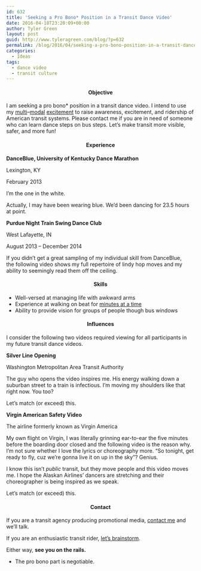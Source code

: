 ```yaml
---
id: 632
title: 'Seeking a Pro Bono* Position in a Transit Dance Video'
date: 2016-04-18T23:20:09+00:00
author: Tyler Green
layout: post
guid: http://www.tyleragreen.com/blog/?p=632
permalink: /blog/2016/04/seeking-a-pro-bono-position-in-a-transit-dance-video/
categories:
  - Ideas
tags:
  - dance video
  - transit culture
---
```

<h4 style="text-align: center;">
  <strong>Objective</strong>
</h4>

I am seeking a pro bono* position in a transit dance video. I intend to use my <a href="https://twitter.com/greent_tyler/status/647107323417202688" target="_blank">multi</a>&#8211;<a href="https://twitter.com/greent_tyler/status/645753006420586496" target="_blank">modal</a> <a href="https://twitter.com/greent_tyler/status/681567373439021060" target="_blank">excitement</a> to raise awareness, excitement, and ridership of American transit systems. Please contact me if you are in need of someone who can learn dance steps on bus steps. Let&#8217;s make transit more visible, safer, and more fun!

<h4 style="text-align: center;">
  <strong>Experience</strong>
</h4>

**DanceBlue, University of Kentucky Dance Marathon**
  
Lexington, KY
  
February 2013

I&#8217;m the one in the white.

Actually, I may have been wearing blue. We&#8217;d been dancing for 23.5 hours at point.



**Purdue Night Train Swing Dance Club**
  
West Lafayette, IN
  
August 2013 &#8211; December 2014

If you didn&#8217;t get a great sampling of my individual skill from DanceBlue, the following video shows my full repertoire of lindy hop moves and my ability to seemingly read them off the ceiling.



<h4 style="text-align: center;">
  <strong>Skills</strong>
</h4>

  * Well-versed at managing life with awkward arms
  * Experience at walking on beat for <a href="https://www.youtube.com/watch?v=i0Xe92S_Ppo" target="_blank">minutes at a time</a>
  * Ability to provide vision for groups of people though bus windows

<h4 style="text-align: center;">
  <strong>Influences</strong>
</h4>

I consider the following two videos required viewing for all participants in my future transit dance videos.

**Silver Line Opening**
  
Washington Metropolitan Area Transit Authority

The guy who opens the video inspires me. His energy walking down a suburban street to a train is infectious. I&#8217;m moving my shoulders like that right now. You too?

Let&#8217;s match (or exceed) this.



**Virgin American Safety Video**
  
The airline formerly known as Virgin America

My own flight on Virgin, I was literally grinning ear-to-ear the five minutes before the boarding door closed and the following video is the reason why. I&#8217;m not sure whether I love the lyrics or choreography more. &#8220;So tonight, get ready to fly, cuz we&#8217;re gonna live it on up in the sky&#8221;? Genius.

I know this isn&#8217;t _public_ transit, but they move people and this video moves me. I hope the Alaskan Airlines&#8217; dancers are stretching and their choreographer is being inspired as we speak.

Let&#8217;s match (or exceed) this.



<h4 style="text-align: center;">
  <strong>Contact</strong>
</h4>

If you are a transit agency producing promotional media, <a href="http://www.tyleragreen.com/contact/" target="_blank">contact me</a> and we&#8217;ll talk.

If you are an enthusiastic transit rider, <a href="http://www.tyleragreen.com/contact/" target="_blank">let&#8217;s brainstorm</a>.

Either way, **see you on the rails.**

* The pro bono part is negotiable.
